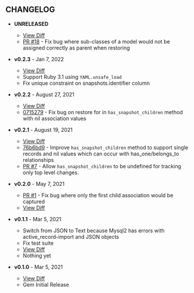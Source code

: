 CHANGELOG
---------

- **UNRELEASED**
  * [View Diff](https://github.com/westonganger/active_snapshot/compare/v0.2.3...master)
  * [PR #18](https://github.com/westonganger/active_snapshot/pull/18) - Fix bug where sub-classes of a model would not be assigned correctly as parent when restoring

- **v0.2.3** - Jan 7, 2022
  * [View Diff](https://github.com/westonganger/active_snapshot/compare/v0.2.2...v0.2.3)
  * Support Ruby 3.1 using `YAML.unsafe_load`
  * Fix unique constraint on snapshots.identifier column

- **v0.2.2** - August 27, 2021
  * [View Diff](https://github.com/westonganger/active_snapshot/compare/v0.2.1...v0.2.2)
  * [0715279](https://github.com/westonganger/active_snapshot/commit/0715279) - Fix bug on restore for in `has_snapshot_children` method with nil association values

- **v0.2.1** - August 19, 2021
  * [View Diff](https://github.com/westonganger/active_snapshot/compare/v0.2.0...v0.2.1)
  * [76b6bd9](https://github.com/westonganger/active_snapshot/commit/76b6bd951f73b277891976c458a0cdef0bd77af5) - Improve `has_snapshot_children` method to support single records and nil values which can occur with has_one/belongs_to relationships
  * [PR #7](https://github.com/westonganger/active_snapshot/pull/7) - Allow `has_snapshot_children` to be undefined for tracking only top level changes.

- **v0.2.0** - May 7, 2021
  * [PR #1](https://github.com/westonganger/active_snapshot/pull/1) - Fix bug where only the first child association would be captured
  * [View Diff](https://github.com/westonganger/active_snapshot/compare/v0.1.1...v0.2.0)

- **v0.1.1** - Mar 5, 2021
  * Switch from JSON to Text because Mysql2 has errors with active_record-import and JSON objects
  * Fix test suite
  * [View Diff](https://github.com/westonganger/active_snapshot/compare/v0.1.0...v0.1.1)
  * Nothing yet
  
- **v0.1.0** - Mar 5, 2021
  * [View Diff](https://github.com/westonganger/active_snapshot/compare/edbbfd3...v0.1.0)
  * Gem Initial Release
